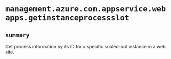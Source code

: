 # `management.azure.com.appservice.webapps.getinstanceprocessslot`

## `summary`
Get process information by its ID for a specific scaled-out instance in a web site.


